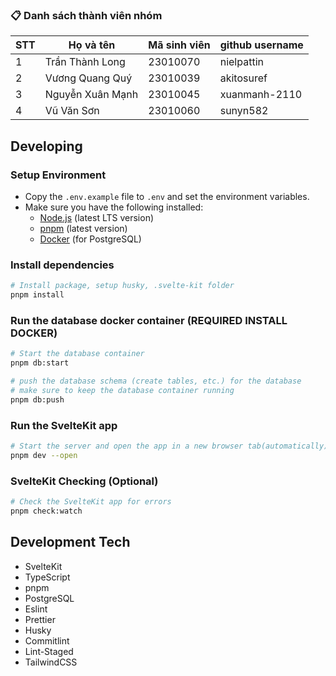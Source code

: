 ### 📋 Danh sách thành viên nhóm

| STT | Họ và tên        | Mã sinh viên | github username |
| --- | ---------------- | ------------ | --------------- |
| 1   | Trần Thành Long  | 23010070     | nielpattin      |
| 2   | Vương Quang Quý  | 23010039     | akitosuref      |
| 3   | Nguyễn Xuân Mạnh | 23010045     | xuanmanh-2110   |
| 4   | Vũ Văn Sơn       | 23010060     | sunyn582        |

## Developing

### Setup Environment

- Copy the `.env.example` file to `.env` and set the environment variables.
- Make sure you have the following installed:
  - [Node.js](https://nodejs.org/en/download/) (latest LTS version)
  - [pnpm](https://pnpm.io/installation#using-corepack) (latest version)
  - [Docker](https://www.docker.com/get-started) (for PostgreSQL)

### Install dependencies

```bash
# Install package, setup husky, .svelte-kit folder
pnpm install
```

### Run the database docker container (REQUIRED INSTALL DOCKER)

```bash
# Start the database container
pnpm db:start

# push the database schema (create tables, etc.) for the database
# make sure to keep the database container running
pnpm db:push

```

### Run the SvelteKit app

```bash
# Start the server and open the app in a new browser tab(automatically)
pnpm dev --open
```

### SvelteKit Checking (Optional)

```bash
# Check the SvelteKit app for errors
pnpm check:watch
```

## Development Tech

- SvelteKit
- TypeScript
- pnpm
- PostgreSQL
- Eslint
- Prettier
- Husky
- Commitlint
- Lint-Staged
- TailwindCSS
